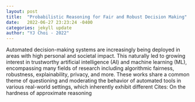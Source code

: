 ```yaml
---
layout: post
title:  "Probabilistic Reasoning for Fair and Robust Decision Making"
date:   2022-06-27 23:23:24 -0400
categories: jekyll update
author: "YJ Choi - 2022"
---
```

Automated decision-making systems are increasingly being deployed in areas with high personal and societal impact. This naturally led to growing interest in trustworthy artificial intelligence (AI) and machine learning (ML), encompassing many fields of research including algorithmic fairness, robustness, explainability, privacy, and more. These works share a common theme of questioning and moderating the behavior of automated tools in various real-world settings, which inherently exhibit different  Cites: On the hardness of approximate reasoning